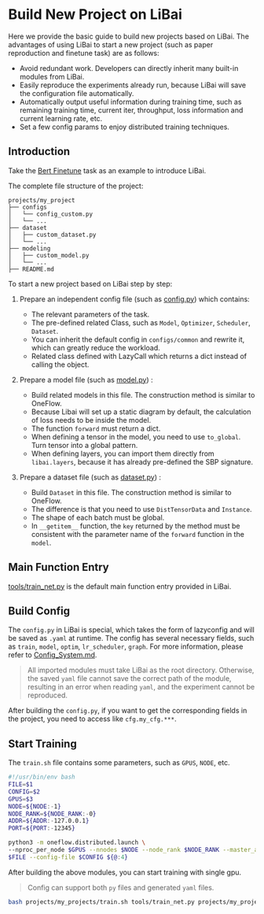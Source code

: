 # Build New Project on LiBai

Here we provide the basic guide to build new projects based on LiBai. The advantages of using LiBai to start a new project (such as paper reproduction and finetune task) are as follows:

- Avoid redundant work. Developers can directly inherit many built-in modules from LiBai.
- Easily reproduce the experiments already run, because LiBai will save the configuration file automatically.
- Automatically output useful information during training time, such as remaining training time, current iter, throughput, loss information and current learning rate, etc.
- Set a few config params to enjoy distributed training techniques.

## Introduction
Take the [Bert Finetune](https://github.com/Oneflow-Inc/libai/tree/main/projects/QQP) task as an example to introduce LiBai.

The complete file structure of the project:

```
projects/my_project
├── configs
│   └── config_custom.py
│   └── ...
├── dataset
│   ├── custom_dataset.py
│   └── ...
├── modeling
│   ├── custom_model.py
│   └── ...
├── README.md
```

To start a new project based on LiBai step by step:

1. Prepare an independent config file (such as [config.py](https://github.com/Oneflow-Inc/libai/blob/main/projects/QQP/configs/config_qqp.py)) which contains:
    - The relevant parameters of the task.
    - The pre-defined related Class, such as `Model`, `Optimizer`, `Scheduler`, `Dataset`.
    - You can inherit the default config in `configs/common` and rewrite it, which can greatly reduce the workload.
    - Related class defined with LazyCall which returns a dict instead of calling the object.

2. Prepare a model file (such as [model.py](https://github.com/Oneflow-Inc/libai/blob/main/projects/QQP/modeling/model.py)) :
    - Build related models in this file. The construction method is similar to OneFlow.
    - Because Libai will set up a static diagram by default, the calculation of loss needs to be inside the model.
    - The function `forward` must return a dict.
    - When defining a tensor in the model, you need to use `to_global`. Turn tensor into a global pattern.
    - When defining layers, you can import them directly from `libai.layers`, because it has already pre-defined the SBP signature.

3. Prepare a dataset file (such as [dataset.py](https://github.com/Oneflow-Inc/libai/tree/main/projects/QQP/dataset)) :
    - Build `Dataset` in this file. The construction method is similar to OneFlow.
    - The difference is that you need to use `DistTensorData` and `Instance`.
    - The shape of each batch must be global.
    - In `__getitem__` function, the `key` returned by the method must be consistent with the parameter name of the `forward` function in the `model`.


## Main Function Entry
[tools/train_net.py](https://github.com/Oneflow-Inc/libai/blob/main/tools/train_net.py) is the default main function entry provided in LiBai.


## Build Config
The `config.py` in LiBai is special, which takes the form of lazyconfig and will be saved as `.yaml` at runtime. The config has several necessary fields, such as `train`, `model`, `optim`, `lr_scheduler`, `graph`. For more information, please refer to [Config_System.md](https://libai.readthedocs.io/en/latest/tutorials/Config_System.html).

> All imported modules must take LiBai as the root directory. Otherwise, the saved `yaml` file cannot save the correct path of the module, resulting in an error when reading `yaml`, and the experiment cannot be reproduced.

After building the `config.py`, if you want to get the corresponding fields in the project, you need to access like `cfg.my_cfg.***`.

## Start Training
The `train.sh` file contains some parameters, such as `GPUS`, `NODE`, etc.

```bash
#!/usr/bin/env bash
FILE=$1
CONFIG=$2
GPUS=$3
NODE=${NODE:-1}
NODE_RANK=${NODE_RANK:-0}
ADDR=${ADDR:-127.0.0.1}
PORT=${PORT:-12345}

python3 -m oneflow.distributed.launch \
--nproc_per_node $GPUS --nnodes $NODE --node_rank $NODE_RANK --master_addr $ADDR --master_port $PORT \
$FILE --config-file $CONFIG ${@:4}
```

After building the above modules, you can start training with single gpu.

> Config can support both `py` files and generated `yaml` files.

```bash
bash projects/my_projects/train.sh tools/train_net.py projects/my_projects/config.py 1
```

